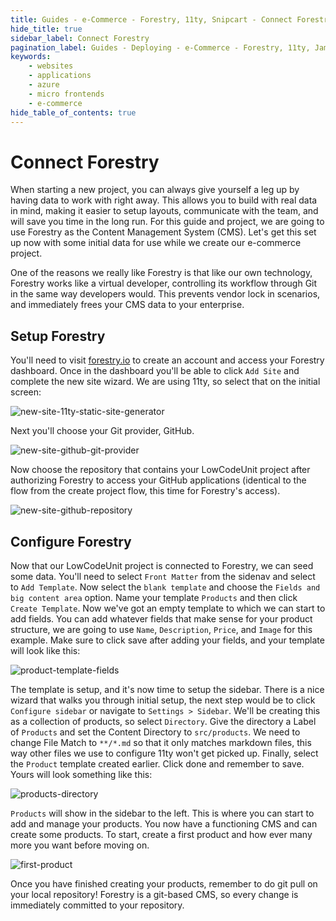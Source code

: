```yaml
---
title: Guides - e-Commerce - Forestry, 11ty, Snipcart - Connect Forestry
hide_title: true
sidebar_label: Connect Forestry
pagination_label: Guides - Deploying - e-Commerce - Forestry, 11ty, JamCart - Connect Forestry
keywords:
    - websites
    - applications
    - azure
    - micro frontends
    - e-commerce
hide_table_of_contents: true
---
```


# Connect Forestry

When starting a new project, you can always give yourself a leg up by having data to work with right away.  This allows you to build with real data in mind, making it easier to setup layouts, communicate with the team, and will save you time in the long run.  For this guide and project, we are going to use Forestry as the Content Management System (CMS).  Let's get this set up now with some initial data for use while we create our e-commerce project.

One of the reasons we really like Forestry is that like our own technology, Forestry works like a virtual developer, controlling its workflow through Git in the same way developers would.  This prevents vendor lock in scenarios, and immediately frees your CMS data to your enterprise.  

## Setup Forestry

You'll need to visit [forestry.io](https://forestry.io/) to create an account and access your Forestry dashboard.  Once in the dashboard you'll be able to click `Add Site` and complete the new site wizard.  We are using 11ty, so select that on the initial screen:

![new-site-11ty-static-site-generator](/img/screenshots/forestry/new-site-11ty-static-site-generator.png)

Next you'll choose your Git provider, GitHub.

![new-site-github-git-provider](/img/screenshots/forestry/new-site-github-git-provider.png)

Now choose the repository that contains your LowCodeUnit project after authorizing Forestry to access your GitHub applications (identical to the flow from the create project flow, this time for Forestry's access).

![new-site-github-repository](/img/screenshots/forestry/new-site-github-repository.png)

## Configure Forestry

Now that our LowCodeUnit project is connected to Forestry, we can seed some data.  You'll need to select `Front Matter` from the sidenav and select to `Add Template`.  Now select the `blank template` and choose the `Fields and big content area` option.  Name your template `Products` and then click `Create Template`.  Now we've got an empty template to which we can start to add fields.  You can add whatever fields that make sense for your product structure, we are going to use `Name`, `Description`, `Price`, and `Image` for this example.  Make sure to click save after adding your fields, and your template will look like this:

![product-template-fields](/img/screenshots/forestry/product-template-fields.png)

The template is setup, and it's now time to setup the sidebar.  There is a nice wizard that walks you through initial setup, the next step would be to click `Configure sidebar` or navigate to `Settings > Sidebar`.  We'll be creating this as a collection of products, so select `Directory`.  Give the directory a Label of `Products` and set the Content Directory to `src/products`.  We need to change File Match to `**/*.md` so that it only matches markdown files, this way other files we use to configure 11ty won't get picked up. Finally, select the `Product` template created earlier.  Click done and remember to save.  Yours will look something like this:

![products-directory](/img/screenshots/forestry/products-directory.png)

`Products` will show in the sidebar to the left.  This is where you can start to add and manage your products. You now have a functioning CMS and can create some products.  To start, create a first product and how ever many more you want before moving on.

![first-product](/img/screenshots/forestry/first-product.png)

Once you have finished creating your products, remember to do git pull on your local repository! Forestry is a git-based CMS, so every change is immediately committed to your repository.

